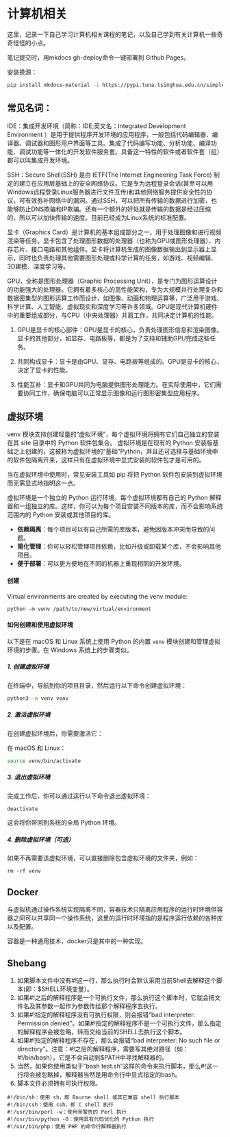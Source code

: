 # 计算机相关

这里，记录一下自己学习计算机相关课程的笔记，以及自己学到有关计算机一些奇奇怪怪的小点。

笔记提交时，用mkdocs gh-deploy命令一键部署到 Github Pages。

安装换源：
```bash
pip install mkdocs-material -i https://pypi.tuna.tsinghua.edu.cn/simple
```

## 常见名词：

IDE：集成开发环境（简称：IDE;英文名：Integrated Development Environment ）是用于提供程序开发环境的应用程序，一般包括代码编辑器、编译器、调试器和图形用户界面等工具。集成了代码编写功能、分析功能、编译功能、调试功能等一体化的开发软件服务套。具备这一特性的软件或者软件套（组）都可以叫集成开发环境。

SSH：Secure Shell(SSH) 是由 IETF(The Internet Engineering Task Force) 制定的建立在应用层基础上的安全网络协议。它是专为远程登录会话(甚至可以用Windows远程登录Linux服务器进行文件互传)和其他网络服务提供安全性的协议，可有效弥补网络中的漏洞。通过SSH，可以把所有传输的数据进行加密，也能够防止DNS欺骗和IP欺骗。还有一个额外的好处就是传输的数据是经过压缩的，所以可以加快传输的速度。目前已经成为Linux系统的标准配置。

显卡（Graphics Card）是计算机的基本组成部分之一，用于处理图像和进行视频渲染等任务。显卡包含了处理图形数据的处理器（也称为GPU或图形处理器）、内存芯片、接口电路和其他组件。显卡将计算机生成的图像数据输出到显示器上显示，同时也负责处理其他需要图形处理或科学计算的任务，如游戏、视频编辑、3D建模、深度学习等。

GPU，全称是图形处理器（Graphic Processing Unit），是专门为图形运算设计的功能强大的处理器。它拥有着多核心的高性能架构，专为大规模并行处理复杂和数据密集型的图形运算工作而设计，如图像、动画和物理运算等，广泛用于游戏、科学计算、人工智能、虚拟现实和深度学习等许多领域。GPU是现代计算机硬件中的重要组成部分，与CPU（中央处理器）并肩工作，共同决定计算机的性能。

1. GPU是显卡的核心部件：GPU是显卡的核心，负责处理图形信息和渲染图像。显卡的其他部分，如显存、电路板等，都是为了支持和辅助GPU完成这些任务。

2. 共同构成显卡：显卡是由GPU、显存、电路板等组成的。GPU是显卡的核心，决定了显卡的性能。

3. 性能互补：显卡和GPU共同为电脑提供图形处理能力。在实际使用中，它们需要协同工作，确保电脑可以正常显示图像和运行图形密集型应用程序。

## 虚拟环境
venv 模块支持创建轻量的“虚拟环境”，每个虚拟环境将拥有它们自己独立的安装在其 site 目录中的 Python 软件包集合。 虚拟环境是在现有的 Python 安装版基础之上创建的，这被称为虚拟环境的“基础”Python，并且还可选择与基础环境中的软件包隔离开来，这样只有在虚拟环境中显式安装的软件包才是可用的。

当在虚拟环境中使用时，常见安装工具如 pip 将把 Python 软件包安装到虚拟环境而无需显式地指明这一点。

虚拟环境是一个独立的 Python 运行环境，每个虚拟环境都有自己的 Python 解释器和一组独立的库。这样，你可以为每个项目安装不同版本的库，而不会影响系统范围内的 Python 安装或其他项目的库。


- **依赖隔离**：每个项目可以有自己所需的库版本，避免因版本冲突而导致的问题。
- **简化管理**：你可以轻松管理项目依赖，比如升级或卸载某个库，不会影响其他项目。
- **便于部署**：可以更方便地在不同的机器上重现相同的开发环境。

#### 创建
Virtual environments are created by executing the venv module:

    python -m venv /path/to/new/virtual/environment


#### 如何创建和使用虚拟环境

以下是在 macOS 和 Linux 系统上使用 Python 的内置 `venv` 模块创建和管理虚拟环境的步骤。在 Windows 系统上的步骤类似。

##### 1. 创建虚拟环境

在终端中，导航到你的项目目录，然后运行以下命令创建虚拟环境：

```bash
python3 -m venv venv
```

##### 2. 激活虚拟环境
在创建虚拟环境后，你需要激活它：

在 macOS 和 Linux：

```bash
source venv/bin/activate
```

##### 3. 退出虚拟环境
完成工作后，你可以通过运行以下命令退出虚拟环境：

```bash
deactivate
```

这会将你带回到系统的全局 Python 环境。

##### 4. 删除虚拟环境（可选）
如果不再需要该虚拟环境，可以直接删除包含虚拟环境的文件夹，例如：

```
rm -rf venv
```

## Docker

与虚拟机通过操作系统实现隔离不同，容器技术只隔离应用程序的运行时环境但容器之间可以共享同一个操作系统，这里的运行时环境指的是程序运行依赖的各种库以及配置。

容器是一种通用技术，docker只是其中的一种实现。

## Shebang

1. 如果脚本文件中没有#!这一行，那么执行时会默认采用当前Shell去解释这个脚本(即：$SHELL环境变量）。
2. 如果#!之后的解释程序是一个可执行文件，那么执行这个脚本时，它就会把文件名及其参数一起作为参数传给那个解释程序去执行。
3. 如果#!指定的解释程序没有可执行权限，则会报错“bad interpreter: Permission
denied”。如果#!指定的解释程序不是一个可执行文件，那么指定的解释程序会被忽略，转而交给当前的SHELL去执行这个脚本。
4. 如果#!指定的解释程序不存在，那么会报错“bad interpreter: No such file or directory”。注意：#!之后的解释程序，需要写其绝对路径（如：#!/bin/bash），它是不会自动到$PATH中寻找解释器的。
5. 当然，如果你使用类似于”bash test.sh”这样的命令来执行脚本，那么#!这一行将会被忽略掉，解释器当然是用命令行中显式指定的bash。
6. 脚本文件必须拥有可执行权限。

```
#!/bin/sh：使用 sh，即 Bourne shell 或其它兼容 shell 执行脚本
#!/bin/csh：使用 csh，即 C shell 执行
#!/usr/bin/perl -w：使用带警告的 Perl 执行
#!/usr/bin/python -O：使用具有代码优化的 Python 执行
#!/usr/bin/php：使用 PHP 的命令行解释器执行
```